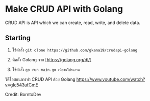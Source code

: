 # Make CRUD API with Golang

CRUD API is API which we can create, read, write, and delete data.

## Starting
1. ใช้คำสั่ง ``` git clone https://github.com/gkana19/crudapi-golang ```

2. ติดตั้ง Golang จาก [https://golang.org/dl/]

3. ใช้คำสั่ง ```go run main.go เพื่อรันโปรแกรม ```

วิดีโอสอนการทำ CRUD API ด้วย Golang https://www.youtube.com/watch?v=gIe543ufGmE

Credit: BorntoDev
